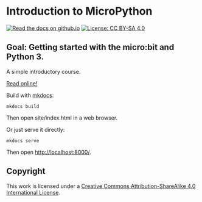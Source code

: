 # Introduction to MicroPython

[![Read the docs on github.io](https://img.shields.io/badge/read%20the%20docs-github.io-8ca1af?style=flat-square&logo=read-the-docs)](https://onitake.github.io/microbit-introduction/)
[![License: CC BY-SA 4.0](https://img.shields.io/badge/license-CC%20BY--SA%204.0-ef9421?style=flat-square&logo=creative-commons)](https://creativecommons.org/licenses/by-sa/4.0/)

## Goal: Getting started with the micro:bit and Python 3.

A simple introductory course.

[Read online!](https://onitake.github.io/microbit-introduction/)

Build with [mkdocs](https://www.mkdocs.org/):

```
mkdocs build
```

Then open site/index.html in a web browser.

Or just serve it directly:

```
mkdocs serve
```

Then open [http://localhost:8000/](http://localhost:8000/).


## Copyright

This work is licensed under a [Creative Commons Attribution-ShareAlike 4.0 International License](http://creativecommons.org/licenses/by-sa/4.0/).
